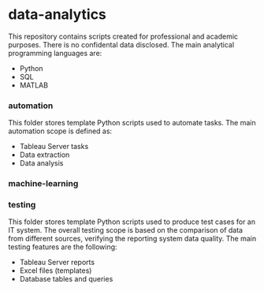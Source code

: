 
# data-analytics

This repository contains scripts created for professional and academic purposes. There is no confidental data disclosed. The main analytical programming languages are:
 - Python
 - SQL
 - MATLAB
 

 
 
 
 
### automation

This folder stores template Python scripts used to automate tasks.
The main automation scope is defined as:
- Tableau Server tasks
- Data extraction
- Data analysis
 
 
### machine-learning



### testing

This folder stores template Python scripts used to produce test cases for an IT system. The overall testing scope is based on the comparison of data from different sources, verifying the reporting system data quality.
The main testing features are the following:
- Tableau Server reports
- Excel files (templates)
- Database tables and queries
